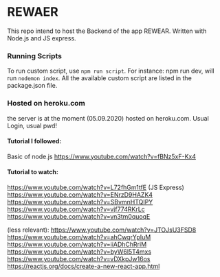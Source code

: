# REWAER
This repo intend to host the Backend of the app REWEAR. Written with Node.js and JS express. 


### Running Scripts
To run custom script, use `npm run script`.
For instance: npm run dev, will run `nodemon index`. All the available custom script are listed in the package.json file. 


### Hosted on heroku.com
the server is at the moment (05.09.2020) hosted on heroku.com. Usual Login, usual pwd!


#### Tutorial I followed: 
Basic of node.js
https://www.youtube.com/watch?v=fBNz5xF-Kx4

#### Tutorial to watch: 
https://www.youtube.com/watch?v=L72fhGm1tfE (JS Express)
https://www.youtube.com/watch?v=ENrzD9HAZK4
https://www.youtube.com/watch?v=SBvmnHTQIPY
https://www.youtube.com/watch?v=vjf774RKrLc
https://www.youtube.com/watch?v=vn3tm0quoqE

(less relevant):
https://www.youtube.com/watch?v=JTOJsU3FSD8
https://www.youtube.com/watch?v=ahCwqrYpIuM
https://www.youtube.com/watch?v=iiADhChRriM
https://www.youtube.com/watch?v=byW6l5T4mxs
https://www.youtube.com/watch?v=vDXkpJw16os
https://reactjs.org/docs/create-a-new-react-app.html